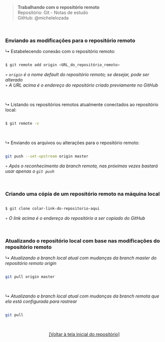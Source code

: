 > **Trabalhando com o repositório remoto**  
> Repositório: Git - Notas de estudo  
> GitHub: @michelelozada
&nbsp;

&nbsp;  

### Enviando as modificações para o repositório remoto  

↳ Estabelecendo conexão com o repositório remoto: 
```bash

$ git remote add origin <URL_do_repositório_remoto> 
```

*◦ `origin` é o nome default do repositório remoto; se desejar, pode ser alterado*    
*◦ A URL acima é o endereço do repositório criado previamente no GitHub*    

&nbsp; 

↳ Listando os repositórios remotos atualmente conectados ao repositório local:  
```bash

$ git remote -v
```

&nbsp;

↳ Enviando os arquivos ou alterações para o repositório remoto:  
```bash

git push --set-upstream origin master
```
*◦ Após o reconhecimento da branch remota, nas próximas vezes bastará usar apenas o `git push`*  

&nbsp;

### Criando uma cópia de um repositório remoto na máquina local
```bash

$ git clone colar-link-do-repositorio-aqui  
```
*◦ O link acima é o endereço do repositório a ser copiado do GitHub*  

&nbsp;
  
### Atualizando o repositório local com base nas modificações do repositório remoto
↳ *Atualizando a branch local atual com mudanças da branch master do repositório remoto origin*
```bash

git pull origin master
```

&nbsp;

↳ *Atualizando a branch local atual com mudanças da branch remota que ela está configurada para rastrear*
```bash

git pull
```

&nbsp;  

<div align="center">
<a href="https://github.com/michelelozada/Git-Study-Notes">[Voltar à tela inicial do repositório]</a>
</div>